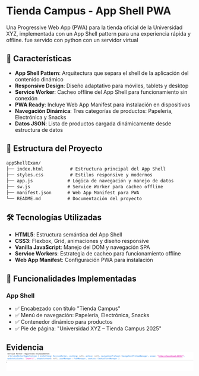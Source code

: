 # Tienda Campus - App Shell PWA

Una Progressive Web App (PWA) para la tienda oficial de la Universidad XYZ, implementada con un App Shell pattern para una experiencia rápida y offline. fue servido con python con un servidor virtual 

## 🚀 Características

- **App Shell Pattern**: Arquitectura que separa el shell de la aplicación del contenido dinámico
- **Responsive Design**: Diseño adaptativo para móviles, tablets y desktop
- **Service Worker**: Cacheo offline del App Shell para funcionamiento sin conexión
- **PWA Ready**: Incluye Web App Manifest para instalación en dispositivos
- **Navegación Dinámica**: Tres categorías de productos: Papelería, Electrónica y Snacks
- **Datos JSON**: Lista de productos cargada dinámicamente desde estructura de datos

## 📁 Estructura del Proyecto

```
appShellExam/
├── index.html          # Estructura principal del App Shell
├── styles.css          # Estilos responsive y modernos
├── app.js             # Lógica de navegación y manejo de datos
├── sw.js              # Service Worker para cacheo offline
├── manifest.json      # Web App Manifest para PWA
└── README.md          # Documentación del proyecto
```

## 🛠️ Tecnologías Utilizadas

- **HTML5**: Estructura semántica del App Shell
- **CSS3**: Flexbox, Grid, animaciones y diseño responsive
- **Vanilla JavaScript**: Manejo del DOM y navegación SPA
- **Service Workers**: Estrategia de cacheo para funcionamiento offline
- **Web App Manifest**: Configuración PWA para instalación

## 🎯 Funcionalidades Implementadas

### App Shell
- ✅ Encabezado con título "Tienda Campus"
- ✅ Menú de navegación: Papelería, Electrónica, Snacks
- ✅ Contenedor dinámico para productos
- ✅ Pie de página: "Universidad XYZ – Tienda Campus 2025"


## Evidencia ![evidencia de sw trabajando](image.png)
